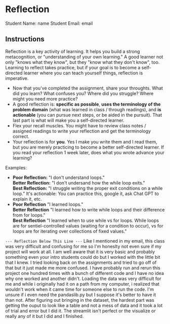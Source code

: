 # Reflection

Student Name:  name
Student Email:  email

## Instructions

Reflection is a key activity of learning. It helps you build a strong metacognition, or "understanding of your own learning." A good learner not only "knows what they know", but they "know what they don't know", too. Learning to reflect takes practice, but if your goal is to become a self-directed learner where you can teach yourself things, reflection is imperative.

- Now that you've completed the assignment, share your throughts. What did you learn? What confuses you? Where did you struggle? Where might you need more practice?
- A good reflection is: **specific as possible**,  **uses the terminology of the problem domain** (what was learned in class / through readings), and **is actionable** (you can pursue next steps, or be aided in the pursuit). That last part is what will make you a self-directed learner.
- Flex your recall muscles. You might have to review class notes / assigned readings to write your reflection and get the terminology correct.
- Your reflection is for **you**. Yes I make you write them and I read them, but you are merely practicing to become a better self-directed learner. If you read your reflection 1 week later, does what you wrote advance your learning?

Examples:

- **Poor Reflection:**  "I don't understand loops."   
**Better Reflection:** "I don't undersand how the while loop exits."   
**Best Reflection:** "I struggle writing the proper exit conditions on a while loop." It's actionable: You can practice this, google it, ask Chat GPT to explain it, etc. 
-  **Poor Reflection** "I learned loops."   
**Better Reflection** "I learned how to write while loops and their difference from for loops."   
**Best Reflection** "I learned when to use while vs for loops. While loops are for sentiel-controlled values (waiting for a condition to occur), vs for loops are for iterating over collections of fixed values."

`--- Reflection Below This Line ---`
Like I mentioned in my email, this class was very difficult and confusing for me so I'm honeslty not even sure if my project will work at all. I am well aware that it is very basic and probably something even your intro students could do but I worked with the little bit that I knew. I tried looking back on the assignments and tried to go off of that but it just made me more confused. I have probably run and rerun this project one hundred times with a bunch of different code and I have no idea why one worked and another didn't. Loading the data was very difficult for me and while i originally had it on a path from my computer, i realized that wouldn't work when it came time for someone else to run the code. I'm unsure if i even need the pandaslib.py but I suppose it's better to have it than not. After figuring out bringing in the dataset, the hardest part was getting the ouput to look like a table and not a mess of data and it took a lot of trial and error but I did it. The streamlit isn't perfect or the visualize or really any of it but I did and I finished.
